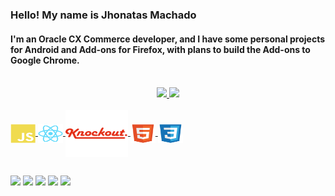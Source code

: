 ### Hello! My name is Jhonatas Machado
#### I'm an Oracle CX Commerce developer, and I have some personal projects for Android and Add-ons for Firefox, with plans to build the Add-ons to Google Chrome.
<br>
<div align="center">
  <a href="https://github.com/jhonatasrm">
  <img height="180em" src="https://github-readme-stats.vercel.app/api?username=jhonatasrm&theme=radical"/>
  <img height="180em" src="https://github-readme-stats.vercel.app/api/top-langs/?username=jhonatasrm&layout=compact&langs_count=7&theme=radical"/>
</div>

<div style="display: inline_block"><br>
  <img align="center" alt="jhonatasrm-Js" height="30" width="40" src="https://raw.githubusercontent.com/devicons/devicon/master/icons/javascript/javascript-plain.svg">
  <img align="center" alt="jhonatasrm-React" height="30" width="40" src="https://raw.githubusercontent.com/devicons/devicon/master/icons/react/react-original.svg">
  <img align="center" alt="jhonatasrm-KO" height="75" width="100" src="https://github.com/devicons/devicon/blob/master/icons/knockout/knockout-plain-wordmark.svg ">
  <img align="center" alt="jhonatasrm-HTML" height="30" width="40" src="https://raw.githubusercontent.com/devicons/devicon/master/icons/html5/html5-original.svg">
  <img align="center" alt="jhonatasrm-CSS" height="30" width="40" src="https://raw.githubusercontent.com/devicons/devicon/master/icons/css3/css3-original.svg">

</div>

  
  ##
 
<div> 
  <a href = "mailto:jhonatasrm@gmail.com"><img src="https://img.shields.io/badge/Gmail-D14836?style=for-the-badge&logo=gmail&logoColor=white" target="_blank"></a>
  <!-- <a href="https://www.jhonatasrm.com" target="_blank"><img src="https://img.shields.io/badge/website-000000?style=for-the-badge&logoColor=white" target="_blank"></a> -->
  <a href="https://play.google.com/store/apps/developer?id=Jhonatas+Machado" target="_blank"><img src="https://img.shields.io/badge/Google_Play-414141?style=for-the-badge&logo=google-play&logoColor=white" target="_blank"></a> 
  <a href="https://www.linkedin.com/in/jhonatasrm" target="_blank"><img src="https://img.shields.io/badge/-LinkedIn-%230077B5?style=for-the-badge&logo=linkedin&logoColor=white" target="_blank"></a> 
  <!-- <a href="https://addons.mozilla.org/pt-BR/firefox/user/13670188/" target="_blank"><img height="28" src="https://img.shields.io/badge/-FIREFOX_ADDONS-FF5733?logo=firefox&logoColor=white&style=flat-square" target="_blank"></a> --> 
  <a href="https://ko-fi.com/jhonatasrm" target="_blank"><img src="https://img.shields.io/badge/Ko--fi-F16061?style=for-the-badge&logo=ko-fi&logoColor=white" target="_blank"></a> 
  <a href="https://github.com/sponsors/jhonatasrm" target="_blank"><img src="https://img.shields.io/badge/sponsor-30363D?style=for-the-badge&logo=GitHub-Sponsors&logoColor=#white" target="_blank"></a> 
  <!-- <a href="https://www.jhonatasrm.com" target="_blank"><img height="28" src="https://img.shields.io/badge/-WEBSITE-414141?logo=site&logoColor=white&style=flat-square" target="_blank"></a> -->
</div>

